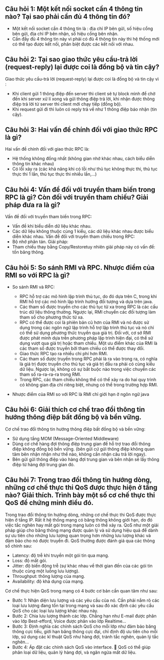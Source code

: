 ## Câu hỏi 1: Một kết nối socket cần 4 thông tin nào? Tại sao phải cần đủ 4 thông tin đó? 
- Một kết nối socket cần 4 thông tin là : địa chỉ IP bên gửi, số hiệu cổng bên gửi, địa chỉ IP bên nhận, số hiệu cổng bên nhận.
- Cần đầy đủ 4 thông tin này vì phải có đủ 4 thông tin này thì hệ thống mới có thể tạo được kết nối, phân biệt được các kết nối với nhau.

## Câu hỏi 2: Tại sao giao thức yêu cầu-trả lời (request-reply) lại được coi là đồng bộ và tin cậy? 
Giao thức yêu cầu-trả lời (request-reply) lại được coi là đồng bộ và tin cậy vì :
- Khi client gửi 1 thông điệp đến server thì client sẽ tự block mình để chờ đến khi server xử lí xong và gửi thông điệp trả lời, khi nhận được thông điệp trả lời từ server thì client mới chạy tiếp (đồng bộ).
- Khi request gửi đi thì luôn có reply trả về như 1 thông điệp báo nhận (tin cậy).

## Câu hỏi 3: Hai vấn đề chính đối với giao thức RPC là gì? 
Hai vấn đề chính đối với giao thức RPC là: 
- Hệ thống không đồng nhất (không gian nhớ khác nhau, cách biểu diễn thông tin khác nhau)
- Có lỗi xảy ra (các khả năng khi có lỗi như thủ tục không thực thi, thủ tục thực thi 1 lần, thủ tục thực thi nhiều lần,...)

## Câu hỏi 4: Vấn đề đối với truyền tham biến  trong RPC là gì? Còn đối với truyền tham chiếu? Giải pháp đưa ra là gì? 
Vấn đề đối với truyền tham biến trong RPC: 
- Vấn đề khi biểu diễn dữ liệu khác nhau.
- Các dữ liệu không thuộc cùng 1 kiểu, các dữ liệu khác nhau được biểu diễn khác nhau.
Vấn đề đối với truyền tham chiếu trong RPC:
- Bộ nhớ phân tán.
Giải pháp: 
- Tham chiếu thay bằng Copy/Restoretuy nhiên giải pháp này có vấn đề: tốn băng thông.

## Câu hỏi 5: So sánh RMI và RPC. Nhược điểm của RMI so với RPC là gì?
- So sánh RMI và RPC:
  - RPC hỗ trợ các mô hình lập trình thủ tục, do đó dựa trên C, trong khi RMI hỗ trợ các mô hình lập trình hướng đối tượng và dựa trên java.
  - Các tham số được truyền cho các thủ tục từ xa trong RPC là các cấu trúc dữ liệu thông thường. Ngược lại, RMI chuyển các đối tượng làm tham số cho phương thức từ xa.
  - RPC có thể được coi là phiên bản cũ hơn của RMI và nó được sử dụng trong các ngôn ngữ lập trình hỗ trợ lập trình thủ tục và nó chỉ có thể sử dụng phương thức truyền qua giá trị. Đối với, cơ sở RMI được phát minh dựa trên phương pháp lập trình hiện đại, có thể sử dụng vượt qua giá trị hoặc tham chiếu. Một ưu điểm khác của RMI là các tham số được truyền bởi tham chiếu có thể được thay đổi.
  - Giao thức RPC tạo ra nhiều chi phí hơn RMI.
  - Các tham số được truyền trong RPC phải là ra vào trong ra, có nghĩa là giá trị được truyền cho thủ tục và giá trị đầu ra phải có cùng kiểu dữ liệu. Ngược lại, không có sự bắt buộc nào trong việc chuyển các tham số ra-ra-ra-ra trong RMI.
  - Trong RPC, các tham chiếu không thể có thể xảy ra do hai quy trình có không gian địa chỉ riêng biệt, nhưng có thể trong trường hợp RMI.

- Nhược điểm của RMI so với RPC là RMI chỉ giới hạn ở ngôn ngữ java

## Câu hỏi 6: Giải thích cơ chế trao đổi thông tin hướng thông điệp bất đồng bộ và bền vững.
Cơ chế trao đổi thông tin hướng thông điệp bất đồng bộ và bền vững:
- Sử dụng tầng MOM (Message-Oriented Middleware)
- Dùng cơ chế hàng đợi thông điệp trung gian để hỗ trợ trao đổi thông điệp không đồng bộ bền vững. (bên gửi cứ gửi thông điệp không quan tâm bên nhận nhận như thế nào, không cần nhận câu trả lời ngay).
- Bên gửi gửi thông điệp vào hàng đợi trung gian và bên nhận sẽ lấy thông điệp từ hàng đợi trung gian đó.

## Câu hỏi 7: Trong trao đổi thông tin hướng dòng, những cơ chế thực thi QoS được thực hiện ở tầng nào? Giải thích. Trình bày một số cơ chế thực thi QoS để chứng minh điều đó.
Trong trao đổi thông tin hướng dòng, những cơ chế thực thi QoS được thực hiện ở tầng IP. Rất ít hệ thống mạng có băng thông không giới hạn, do đó việc tắc nghẽn hay mất gói trong mạng luôn có thể xảy ra. QoS như một giải pháp giúp cho băng thông mạng được quản lý và sử dụng hiệu quả để dành sự ưu tiên cho những lưu lượng quan trọng hơn những lưu lượng khác và đảm bảo cho nó được truyền đi.
QoS thường được đánh giá qua các thông số chính sau:
- Latency: độ trễ khi truyền một gói tin qua mạng.
- Loss: độ mất gói.
- Jitter: độ biến động trễ (sự khác nhau về thời gian đến của các gói tin thuộc cùng một luồng lưu lượng).
- Throughput: thông lượng của mạng.
- Availability: độ khả dụng của mạng.

Cơ chế thực hiện QoS trong mạng có 4 bước cơ bản cần quan tâm như sau:
- Bước 1: Nhận diện lưu lượng và các yêu cầu của nó. Cần phải nắm rõ các loại lưu lượng đang tồn tại trong mạng và sau đó xác định các yêu cầu QoS cho các loại lưu lượng khác nhau này.
- Bước 2: Chia lưu lượng thành các lớp. Chẳng hạn như E-mail được phân vào lớp Best-efford, Voice được phân vào lớp Realtime...
- Bước 3: Định nghĩa các chính sách QoS cho mỗi lớp như đảm bảo băng thông cực tiểu, giới hạn băng thông cực đại, chỉ định độ ưu tiên cho mỗi lớp, sử dụng các kĩ thuật QoS như hàng đợi, tránh tắc nghẽn, quản lý tắc nghẽn...
- Bước 4: Áp đặt các chính sách QoS vào interface.
 QoS có thể giúp phân loại dữ liệu, quản lý hàng đợi, và ngăn ngừa mất dữ liệu.
